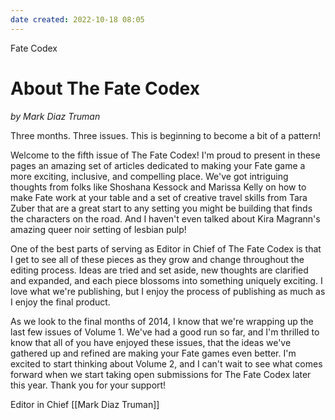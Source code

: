```yaml
---
date created: 2022-10-18 08:05
---
```


Fate Codex

# About The Fate Codex

_by Mark Diaz Truman_

Three months. Three issues. This is beginning to become a bit of a pattern!

Welcome to the fifth issue of The Fate Codex! I'm proud to present in these pages an amazing set of articles dedicated to making your Fate game a more exciting, inclusive, and compelling place. We've got intriguing thoughts from folks like Shoshana Kessock and Marissa Kelly on how to make Fate work at your table and a set of creative travel skills from Tara Zuber that are a great start to any setting you might be building that finds the characters on the road. And I haven't even talked about Kira Magrann's amazing queer noir setting of lesbian pulp!

One of the best parts of serving as Editor in Chief of The Fate Codex is that I get to see all of these pieces as they grow and change throughout the editing process. Ideas are tried and set aside, new thoughts are clarified and expanded, and each piece blossoms into something uniquely exciting. I love what we're publishing, but I enjoy the process of publishing as much as I enjoy the final product.

As we look to the final months of 2014, I know that we're wrapping up the last few issues of Volume 1. We've had a good run so far, and I'm thrilled to know that all of you have enjoyed these issues, that the ideas we've gathered up and refined are making your Fate games even better. I'm excited to start thinking about Volume 2, and I can't wait to see what comes forward when we start taking open submissions for The Fate Codex later this year. Thank you for your support!

Editor in Chief
[[Mark Diaz Truman]]
